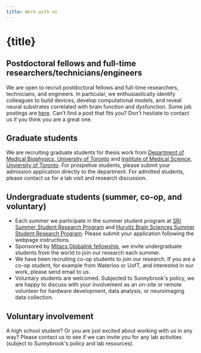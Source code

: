 ```yaml
---
title: Work with us 
---
```


# {title}

## Postdoctoral fellows and full-time researchers/technicians/engineers
We are open to recruit postdoctoral fellows and full-time researchers, technicians, and engineers. In particular, we enthusiastically identify colleagues to build devices, develop computational models, and reveal neural substrates correlated with brain function and dysfunction. 
Some job postings are [here](https://sunnybrook.ca/employment/?d=16). Can't find a post that fits you? Don't hesitate to contact us if you think you are a great one. 

## Graduate students
We are recruiting graduate students for thesis work from [Department of Medical Biophysics, University of Toronto](https://medbio.utoronto.ca) and [Institute of Medical Science, Unviersity of Toronto](https://ims.utoronto.ca). 
For prospetive students, please submit your admission application directly to the department. For admitted students, please contact us for a lab visit and research discussion.

## Undergraduate students (summer, co-op, and voluntary)
- Each summer we participate in the summer student program at 
[SRI Summer Student Research Program](https://sunnybrook.ca/research/content/?page=sri-ed-summ-uni) and [Hurvitz Brain Sciences Summer Student Research Program](https://sunnybrook.ca/research/content/?page=sri-ed-summ-brain). Please submit your application following the webpage instructions.
- Sponsored by [Mitacs Globalink fellowship](https://www.mitacs.ca/en/programs/globalink), we invite undergraduate students from the world to join our research each summer.
- We have been recruiting co-op students to join our research. If you are a co-op student, for example from Waterloo or UofT, and interested in our work, please send email to us.
- Voluntary students are welcomed. Subjected to Sunnybrook's policy, we are happy to discuss with your involvement as an on-site or remote volunteer for hardware development, data analysis, or neuroimaging data collection.

## Voluntary involvement
A high school student? Or you are just excited about working with us in any way? Please contact us to see if we can invite you for any lab activities (subject to Sunnybrook's policy and lab resources).